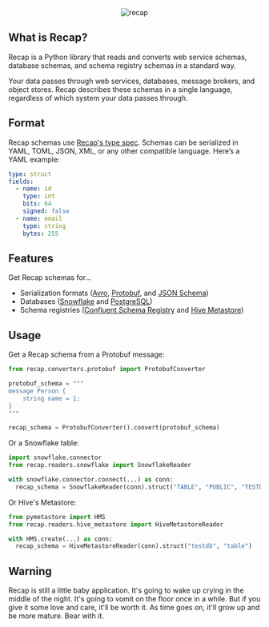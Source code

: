 <div align="center">
  <img src="https://github.com/recap-cloud/recap/blob/main/static/recap-logo.png?raw=true" alt="recap"></a>
</div>

## What is Recap?

Recap is a Python library that reads and converts web service schemas, database schemas, and schema registry schemas in a standard way.

Your data passes through web services, databases, message brokers, and object stores. Recap describes these schemas in a single language, regardless of which system your data passes through.

## Format

Recap schemas use [Recap's type spec](https://recap.build/spec). Schemas can be serialized in YAML, TOML, JSON, XML, or any other compatible language. Here’s a YAML example:

```yaml
type: struct
fields:
  - name: id
    type: int
    bits: 64
    signed: false
  - name: email
    type: string
    bytes: 255
```

## Features

Get Recap schemas for...

* Serialization formats ([Avro](https://avro.apache.org), [Protobuf](https://protobuf.dev), and [JSON Schema](https://json-schema.org))
* Databases ([Snowflake](https://www.snowflake.com) and [PostgreSQL](https://www.postgresql.org))
* Schema registries ([Confluent Schema Registry](https://github.com/confluentinc/schema-registry) and [Hive Metastore](https://cwiki.apache.org/confluence/display/hive/design#Design-Metastore))

## Usage

Get a Recap schema from a Protobuf message:

```python
from recap.converters.protobuf import ProtobufConverter

protobuf_schema = """
message Person {
    string name = 1;
}
"""

recap_schema = ProtobufConverter().convert(protobuf_schema)
```

Or a Snowflake table:

```python
import snowflake.connector
from recap.readers.snowflake import SnowflakeReader

with snowflake.connector.connect(...) as conn:
  recap_schema = SnowflakeReader(conn).struct("TABLE", "PUBLIC", "TESTDB")
```

Or Hive's Metastore:

```python
from pymetastore import HMS
from recap.readers.hive_metastore import HiveMetastoreReader

with HMS.create(...) as conn:
  recap_schema = HiveMetastoreReader(conn).struct("testdb", "table")
```

## Warning

Recap is still a little baby application. It's going to wake up crying in the middle of the night. It's going to vomit on the floor once in a while. But if you give it some love and care, it'll be worth it. As time goes on, it'll grow up and be more mature. Bear with it.
